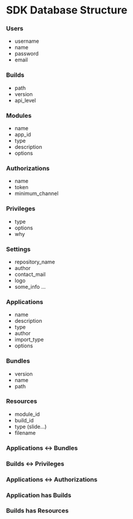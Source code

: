 # SDK Database Structure

### Users
- username
- name
- password
- email

### Builds
- path
- version
- api_level

### Modules
- name
- app_id
- type
- description
- options

### Authorizations
- name
- token
- minimum_channel

### Privileges
- type
- options
- why

### Settings
- repository_name
- author
- contact_mail
- logo
- some_info
...

### Applications
- name
- description
- type
- author
- import_type
- options

### Bundles
- version
- name
- path

### Resources
- module_id
- build_id
- type (slide...)
- filename

### Applications <-> Bundles

### Builds <-> Privileges

### Applications <-> Authorizations

### Application has Builds

### Builds has Resources



